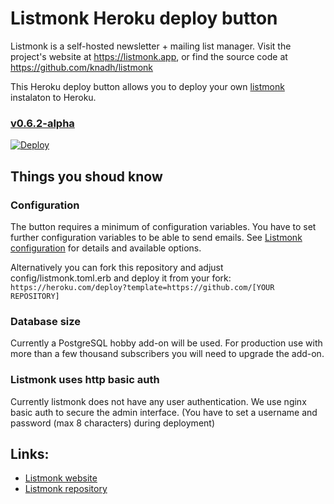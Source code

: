 # Listmonk Heroku deploy button

Listmonk is a self-hosted newsletter + mailing list manager.
Visit the project's website at https://listmonk.app, or find the source code at https://github.com/knadh/listmonk

This Heroku deploy button allows you to deploy your own [listmonk](https://listmonk.app/) instalaton to Heroku.

### [v0.6.2-alpha](https://github.com/knadh/listmonk/releases/tag/v0.6.2-alpha)
[![Deploy](https://www.herokucdn.com/deploy/button.svg)](https://heroku.com/deploy?template=https://github.com/bumi/listmonk-heroku)

## Things you shoud know

### Configuration
The button requires a minimum of configuration variables. You have to set further configuration variables to be able to send emails.
See [Listmonk configuration](https://github.com/knadh/listmonk/wiki/Configuration#environment-variables) for details and available options.

Alternatively you can fork this repository and adjust config/listmonk.toml.erb and deploy it from your fork: `https://heroku.com/deploy?template=https://github.com/[YOUR REPOSITORY]`


### Database size
Currently a PostgreSQL hobby add-on will be used. For production use with more than a few thousand subscribers you will need to upgrade the add-on.

### Listmonk uses http basic auth
Currently listmonk does not have any user authentication. We use nginx basic auth to secure the admin interface. (You have to set a username and password (max 8 characters) during deployment)

## Links:

* [Listmonk website](https://listmonk.app)
* [Listmonk repository](https://github.com/knadh/listmonk)

